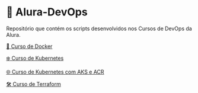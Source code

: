 # :milky_way: Alura-DevOps

Repositório que contém os scripts desenvolvidos nos Cursos de DevOps da Alura.

[:whale: Curso de Docker](https://github.com/PedroPadilhaPortella/Alura-DevOps/tree/main/Docker#readme)

[:snowflake: Curso de Kubernetes](https://github.com/PedroPadilhaPortella/Alura-DevOps/tree/main/Kubernetes#readme)

[:globe_with_meridians: Curso de Kubernetes com AKS e ACR](https://github.com/PedroPadilhaPortella/Alura-DevOps/tree/main/Kubernetes#readme)

[:hammer_and_wrench: Curso de Terraform](https://github.com/PedroPadilhaPortella/Alura-DevOps/tree/main/Terraform#readme)
